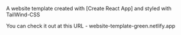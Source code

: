 A website template created with [Create React App] and styled with TailWind-CSS

You can check it out at this URL - website-template-green.netlify.app 
